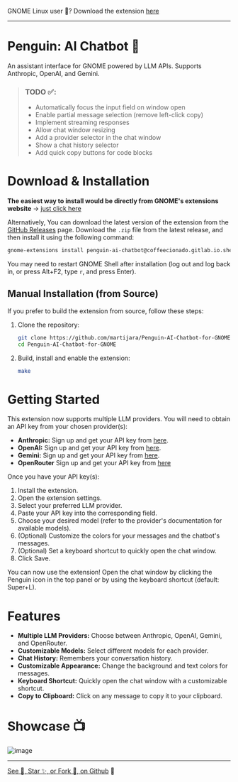 GNOME Linux user 👣? Download the extension [here](https://extensions.gnome.org/extension/7338/penguin-ai-chatbot/)

---
# Penguin: AI Chatbot 🐧

An assistant interface for GNOME powered by LLM APIs. Supports Anthropic, OpenAI, and Gemini.

>
> ### **TODO** ✅:
>
> *   Automatically focus the input field on window open
> *   Enable partial message selection (remove left-click copy)
> *   Implement streaming responses
> *   Allow chat window resizing
> *   Add a provider selector in the chat window
> *   Show a chat history selector
> *   Add quick copy buttons for code blocks

# Download & Installation

**The easiest way to install would be directly from GNOME's extensions website** -> [just click here](https://extensions.gnome.org/extension/7338/penguin-ai-chatbot/)

Alternatively, You can download the latest version of the extension from the [GitHub Releases](https://github.com/martijara/Penguin-AI-Chatbot-for-GNOME/releases/tag/v14) page.  Download the `.zip` file from the latest release, and then install it using the following command:

```bash
gnome-extensions install penguin-ai-chatbot@coffeecionado.gitlab.io.shell-extension.zip --force
```

You may need to restart GNOME Shell after installation (log out and log back in, or press Alt+F2, type `r`, and press Enter).

## Manual Installation (from Source)

If you prefer to build the extension from source, follow these steps:

1.  Clone the repository:

    ```bash
    git clone https://github.com/martijara/Penguin-AI-Chatbot-for-GNOME.git
    cd Penguin-AI-Chatbot-for-GNOME
    ```

2.  Build, install and enable the extension:

    ```bash
    make
    ```

# Getting Started

This extension now supports multiple LLM providers.  You will need to obtain an API key from your chosen provider(s):

*   **Anthropic:** Sign up and get your API key from [here](https://console.anthropic.com/account/keys).
*   **OpenAI:** Sign up and get your API key from [here](https://platform.openai.com/api-keys).
*   **Gemini:** Sign up and get your API key from [here](https://makersuite.google.com/app/apikey).
*   **OpenRouter** Sign up and get your API key from [here](https://openrouter.ai/settings/keys)

Once you have your API key(s):

1.  Install the extension.
2.  Open the extension settings.
3.  Select your preferred LLM provider.
4.  Paste your API key into the corresponding field.
5.  Choose your desired model (refer to the provider's documentation for available models).
6.  (Optional) Customize the colors for your messages and the chatbot's messages.
7.  (Optional) Set a keyboard shortcut to quickly open the chat window.
8. Click Save.

You can now use the extension! Open the chat window by clicking the Penguin icon in the top panel or by using the keyboard shortcut (default: Super+L).

# Features

*   **Multiple LLM Providers:** Choose between Anthropic, OpenAI, Gemini, and OpenRouter.
*   **Customizable Models:** Select different models for each provider.
*   **Chat History:** Remembers your conversation history.
*   **Customizable Appearance:** Change the background and text colors for messages.
*   **Keyboard Shortcut:** Quickly open the chat window with a customizable shortcut.
*   **Copy to Clipboard:** Click on any message to copy it to your clipboard.

# Showcase 📺

![image](https://github.com/user-attachments/assets/a062ef18-c8ae-4188-908f-24bf8b12315e)

---

[See 👀, Star ✨, or Fork 🍴, on Github](https://github.com/martijara/Penguin-AI-Chatbot-for-GNOME) 🐙

